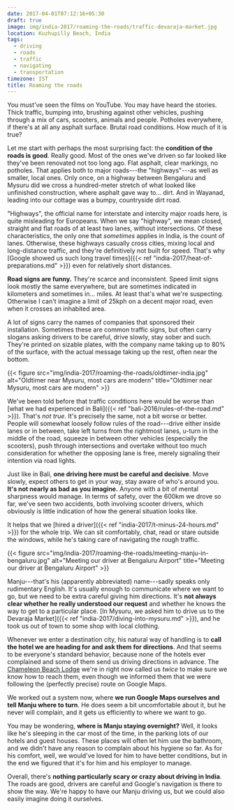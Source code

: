 ```yaml
---
date: 2017-04-01T07:12:16+05:30
draft: true
image: img/india-2017/roaming-the-roads/traffic-devaraja-market.jpg
location: Kuzhupilly Beach, India
tags:
  - driving
  - roads
  - traffic
  - navigating
  - transportation
timezone: IST
title: Roaming the roads
---
```


You must've seen the films on YouTube. You may have heard the stories. Thick traffic, bumping into, brushing against other vehicles, pushing through a mix of cars, scooters, animals and people. Potholes everywhere, if there's at all any asphalt surface. Brutal road conditions. How much of it is true?

<!--more-->

Let me start with perhaps the most surprising fact: the __condition of the roads is good__. Really good. Most of the ones we've driven so far looked like they've been renovated not too long ago. Flat asphalt, clear markings, no potholes. That applies both to major roads---the "highways"---as well as smaller, local ones. Only once, on a highway between Bengaluru and Mysuru did we cross a hundred-meter stretch of what looked like unfinished construction, where asphalt gave way to... dirt. And in Wayanad, leading into our cottage was a bumpy, countryside dirt road.

"Highways", the official name for interstate and intercity major roads here, is quite misleading for Europeans. When we say "highway", we mean closed, straight and flat roads of at least two lanes, without intersections. Of these characteristics, the only one that _sometimes_ applies in India, is the count of lanes. Otherwise, these highways casually cross cities, mixing local and long-distance traffic, and they're definitively not built for speed. That's why [Google showed us such long travel times]({{< ref "india-2017/heat-of-preparations.md" >}}) even for relatively short distances.

__Road signs are funny.__ They're scarce and inconsistent. Speed limit signs look mostly the same everywhere, but are sometimes indicated in kilometers and sometimes in... miles. At least that's what we're suspecting. Otherwise I can't imagine a limit of 25kph on a decent major road, even when it crosses an inhabited area.

A lot of signs carry the names of companies that sponsored their installation. Sometimes these are common traffic signs, but often carry slogans asking drivers to be careful, drive slowly, stay sober and such. They're printed on sizable plates, with the company name taking up to 80% of the surface, with the actual message taking up the rest, often near the bottom.

{{< figure src="img/india-2017/roaming-the-roads/oldtimer-india.jpg" alt="Oldtimer near Mysuru, most cars are modern" title="Oldtimer near Mysuru, most cars are modern" >}}

We've been told before that traffic conditions here would be worse than [what we had experienced in Bali]({{< ref "bali-2016/rules-of-the-road.md" >}}). That's _not true_. It's precisely the same, not a bit worse or better. People will somewhat loosely follow rules of the road---drive either inside lanes or in between, take left turns from the rightmost lanes, u-turn in the middle of the road, squeeze in between other vehicles (especially the scooters), push through intersections and overtake without too much consideration for whether the opposing lane is free, merely signaling their intention via road lights.

Just like in Bali, __one driving here must be careful and decisive__. Move slowly, expect others to get in your way, stay aware of who's around you. __It's not nearly as bad as you imagine.__ Anyone with a bit of mental sharpness would manage. In terms of safety, over the 600km we drove so far, we've seen two accidents, both involving scooter drivers, which obviously is little indication of how the general situation looks like.

It helps that we [hired a driver]({{< ref "india-2017/t-minus-24-hours.md" >}}) for the whole trip. We can sit comfortably, chat, read or stare outside the windows, while he's taking care of navigating the rough traffic.

{{< figure src="img/india-2017/roaming-the-roads/meeting-manju-in-bengaluru.jpg" alt="Meeting our driver at Bengaluru Airport" title="Meeting our driver at Bengaluru Airport" >}}

Manju---that's his (apparently abbreviated) name---sadly speaks only rudimentary English. It's usually enough to communicate where we want to go, but we need to be extra careful giving him directions. It's __not always clear whether he really understood our request__ and whether he knows the way to get to a particular place. [In Mysuru, we asked him to drive us to the Devaraja Market]({{< ref "india-2017/diving-into-mysuru.md" >}}), and he took us out of town to some shop with local clothing.

Whenever we enter a destination city, his natural way of handling is to __call the hotel we are heading for and ask them for directions__. And that seems to be everyone's standard behavior, because none of the hotels ever complained and some of them send us driving directions in advance. The [Chameleon Beach Lodge][fb-chameleon-beach-lodge] we're in right now called us _twice_ to make sure we know how to reach them, even though we informed them that we were following the (perfectly precise) route on Google Maps.

We worked out a system now, where __we run Google Maps ourselves and tell Manju where to turn__. He does seem a bit uncomfortable about it, but he never will complain, and it gets us efficiently to where we want to go.

You may be wondering, __where is Manju staying overnight?__ Well, it looks like he's sleeping in the car most of the time, in the parking lots of our hotels and guest houses. These places will often let him use the bathroom, and we didn't have any reason to complain about his hygiene so far. As for his comfort, well, we would've loved for him to have better conditions, but in the end we figured that it's for him and his employer to manage.

Overall, there's __nothing particularly scary or crazy about driving in India__. The roads are good, drivers are careful and Google's navigation is there to show the way. We're happy to have our Manju driving us, but we could also easily imagine doing it ourselves.

[fb-chameleon-beach-lodge]: https://www.facebook.com/ChameleonBeachLodgeIndia/
